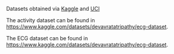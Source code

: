 Datasets obtained via [Kaggle](https://www.kaggle.com) and [UCI](https://archive.ics.uci.edu/ml/index.php)

The activity dataset can be found in https://www.kaggle.com/datasets/devavratatripathy/ecg-dataset. <br>

The ECG dataset can be found in https://www.kaggle.com/datasets/devavratatripathy/ecg-dataset.
